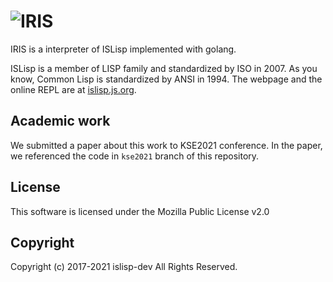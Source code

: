 # ![IRIS](https://typography.deno.dev/render?text=IRIS&family=Zilla+Slab+Highlight&weight=700&size=30&color=%23000000)

IRIS is a interpreter of ISLisp implemented with golang.

ISLisp is a member of LISP family and standardized by ISO in 2007.
As you know, Common Lisp is standardized by ANSI in 1994.
The webpage and the online REPL are at [islisp.js.org](https://islisp.js.org).

## Academic work

We submitted a paper about this work to KSE2021 conference.
In the paper, we referenced the code in `kse2021` branch of this repository.

## License

This software is licensed under the Mozilla Public License v2.0

## Copyright

Copyright (c) 2017-2021 islisp-dev All Rights Reserved.
